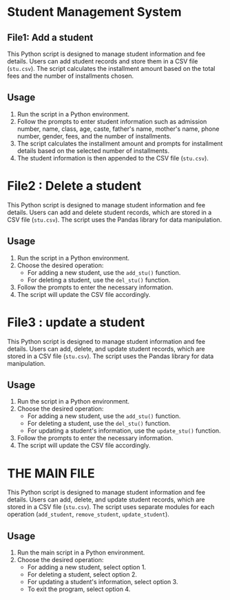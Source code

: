 # Student Management System
## File1: Add a student
This Python script is designed to manage student information and fee details. Users can add student records and store them in a CSV file (`stu.csv`). The script calculates the installment amount based on the total fees and the number of installments chosen.

## Usage

1. Run the script in a Python environment.
2. Follow the prompts to enter student information such as admission number, name, class, age, caste, father's name, mother's name, phone number, gender, fees, and the number of installments.
3. The script calculates the installment amount and prompts for installment details based on the selected number of installments.
4. The student information is then appended to the CSV file (`stu.csv`).

# File2 : Delete a student

This Python script is designed to manage student information and fee details. Users can add and delete student records, which are stored in a CSV file (`stu.csv`). The script uses the Pandas library for data manipulation.

## Usage

1. Run the script in a Python environment.
2. Choose the desired operation:
   - For adding a new student, use the `add_stu()` function.
   - For deleting a student, use the `del_stu()` function.
3. Follow the prompts to enter the necessary information.
4. The script will update the CSV file accordingly.

# File3 : update a student

This Python script is designed to manage student information and fee details. Users can add, delete, and update student records, which are stored in a CSV file (`stu.csv`). The script uses the Pandas library for data manipulation.

## Usage

1. Run the script in a Python environment.
2. Choose the desired operation:
   - For adding a new student, use the `add_stu()` function.
   - For deleting a student, use the `del_stu()` function.
   - For updating a student's information, use the `update_stu()` function.
3. Follow the prompts to enter the necessary information.
4. The script will update the CSV file accordingly.

# THE MAIN FILE

This Python script is designed to manage student information and fee details. Users can add, delete, and update student records, which are stored in a CSV file (`stu.csv`). The script uses separate modules for each operation (`add_student`, `remove_student`, `update_student`).

## Usage

1. Run the main script in a Python environment.
2. Choose the desired operation:
   - For adding a new student, select option 1.
   - For deleting a student, select option 2.
   - For updating a student's information, select option 3.
   - To exit the program, select option 4.
